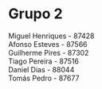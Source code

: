 # Grupo 2
Miguel Henriques - 87428  
Afonso Esteves - 87566  
Guilherme Pires - 87302  
Tiago Pereira - 87516  
Daniel Dias - 88044  
Tomás Pedro - 87677  